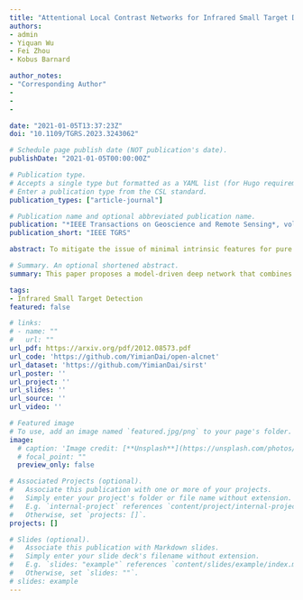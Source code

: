 ```yaml
---
title: "Attentional Local Contrast Networks for Infrared Small Target Detection"
authors:
- admin
- Yiquan Wu
- Fei Zhou
- Kobus Barnard

author_notes:
- "Corresponding Author"
- 
- 
- 

date: "2021-01-05T13:37:23Z"
doi: "10.1109/TGRS.2023.3243062"

# Schedule page publish date (NOT publication's date).
publishDate: "2021-01-05T00:00:00Z"

# Publication type.
# Accepts a single type but formatted as a YAML list (for Hugo requirements).
# Enter a publication type from the CSL standard.
publication_types: ["article-journal"]

# Publication name and optional abbreviated publication name.
publication: "*IEEE Transactions on Geoscience and Remote Sensing*, vol. 59, no. 11, pp. 9813-9824, 2021."
publication_short: "IEEE TGRS"

abstract: To mitigate the issue of minimal intrinsic features for pure data-driven methods, in this article, we propose a novel model-driven deep network for infrared small target detection, which combines discriminative networks and conventional model-driven methods to make use of both labeled data and the domain knowledge. By designing a feature map cyclic shift scheme, we modularize a conventional local contrast measure method as a depth-wise parameter-less nonlinear feature refinement layer in an end-to-end network, which encodes relatively long-range contextual interactions with clear physical interpretability. To highlight and preserve the small target features, we also exploit a bottom-up attentional modulation integrating the smaller scale subtle details of low-level features into high-level features of deeper layers. We conduct detailed ablation studies with varying network depths to empirically verify the effectiveness and efficiency of the design of each component in our network architecture. We also compare the performance of our network against other model-driven methods and deep networks on the open SIRST data set as well. The results suggest that our network yields a performance boost over its competitors.

# Summary. An optional shortened abstract.
summary: This paper proposes a model-driven deep network that combines discriminative networks and conventional model-driven methods, utilizing a feature map cyclic shift scheme and bottom-up attentional modulation to highlight and preserve infrared small target features.

tags:
- Infrared Small Target Detection
featured: false

# links:
# - name: ""
#   url: ""
url_pdf: https://arxiv.org/pdf/2012.08573.pdf
url_code: 'https://github.com/YimianDai/open-alcnet'
url_dataset: 'https://github.com/YimianDai/sirst'
url_poster: ''
url_project: ''
url_slides: ''
url_source: ''
url_video: ''

# Featured image
# To use, add an image named `featured.jpg/png` to your page's folder. 
image:
  # caption: 'Image credit: [**Unsplash**](https://unsplash.com/photos/jdD8gXaTZsc)'
  # focal_point: ""
  preview_only: false

# Associated Projects (optional).
#   Associate this publication with one or more of your projects.
#   Simply enter your project's folder or file name without extension.
#   E.g. `internal-project` references `content/project/internal-project/index.md`.
#   Otherwise, set `projects: []`.
projects: []

# Slides (optional).
#   Associate this publication with Markdown slides.
#   Simply enter your slide deck's filename without extension.
#   E.g. `slides: "example"` references `content/slides/example/index.md`.
#   Otherwise, set `slides: ""`.
# slides: example
---
```

